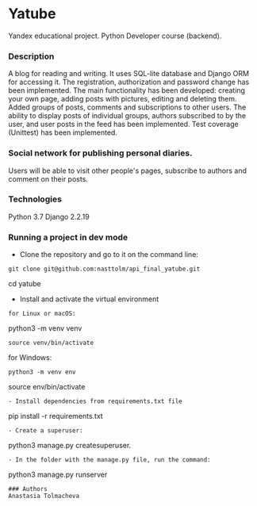 # Yatube
Yandex educational project. Python Developer course (backend).
### Description
A blog for reading and writing. It uses SQL-lite database and Django ORM for accessing it. The registration, authorization and password change has been implemented.
The main functionality has been developed: creating your own page, adding posts with pictures,
editing and deleting them. Added groups of posts, comments and subscriptions to other users. The ability to display posts of individual groups, authors subscribed to by the user, 
and user posts in the feed has been implemented. Test coverage (Unittest) has been implemented.
### Social network for publishing personal diaries.
Users will be able to visit other people's pages, subscribe to authors and comment on their posts.
### Technologies
Python 3.7
Django 2.2.19
### Running a project in dev mode
- Clone the repository and go to it on the command line:
```
git clone git@github.com:nasttolm/api_final_yatube.git
```
cd yatube

- Install and activate the virtual environment
```
for Linux or macOS:
```
python3 -m venv venv
```
source venv/bin/activate
```
for Windows:
```
python3 -m venv env
```
source env/bin/activate
```
- Install dependencies from requirements.txt file
```
pip install -r requirements.txt
```
- Create a superuser:
```
python3 manage.py createsuperuser.
``` 
- In the folder with the manage.py file, run the command:
```
python3 manage.py runserver
```
### Authors
Anastasia Tolmacheva
